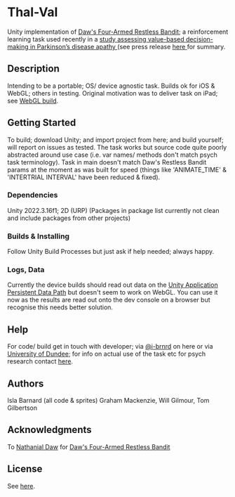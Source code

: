 
# Thal-Val

Unity implementation of <a  href="10.1038/nature04766"  target="_blank">Daw's Four-Armed Restless Bandit</a>; a reinforcement learning task used recently in a <a  href="https://doi.org/10.1093/brain/awae025"  target="_blank"> study assessing value-based decision-making in Parkinson’s disease apathy  </a> (see press release <a  href="https://www.dundee.ac.uk/stories/parkinsons-patients-work-their-brains-harder-stay-motivated"  target="_blank"> here </a> for summary.

## Description
Intending to be a portable; OS/ device agnostic task.
Builds ok for iOS & WebGL; others in testing.
Original motivation was to deliver task on iPad; see  <a  href="https://gilbertson2209.github.io/thal-val/"> WebGL build</a>.

## Getting Started
To build; download Unity; and import project from here; and build yourself; will report on issues as tested.
The task works but source code quite poorly abstracted around use case (i.e. var names/ methods don't match psych task terminology).
Task in main doesn't match Daw's Restless Bandit params at the moment as was built for speed (things like 'ANIMATE_TIME' & 'INTERTRIAL INTERVAL' have been reduced & fixed).

### Dependencies
Unity 2022.3.16f1; 2D (URP)
(Packages in package list currently not clean and include packages from other projects)

### Builds & Installing
Follow Unity Build Processes but just ask if help needed; always happy.

### Logs, Data
Currently the device builds should read out data on the [Unity Application Persistent Data Path](https://docs.unity3d.com/ScriptReference/Application-persistentDataPath.html) but doesn't seem to work on WebGL. You can use it now as the results are read out onto the dev console on a browser but recognise this needs better solution.
## Help
For code/ build get in touch with developer; via [@i-brnrd](https://github.com/i-brnrd) on here or via [University of Dundee](https://www.dundee.ac.uk/people/isla-barnard); for info on actual use of the task etc for psych research contact [here](https://www.dundee.ac.uk/people/tom-gilbertson).

## Authors
Isla Barnard (all code & sprites)
Graham Mackenzie, Will Gilmour, Tom Gilbertson

## Acknowledgments
To [Nathanial Daw](https://dawlab.princeton.edu) for <a  href="10.1038/nature04766"  target="_blank">Daw's Four-Armed Restless Bandit</a>

## License
See [here](/LICENCE).
